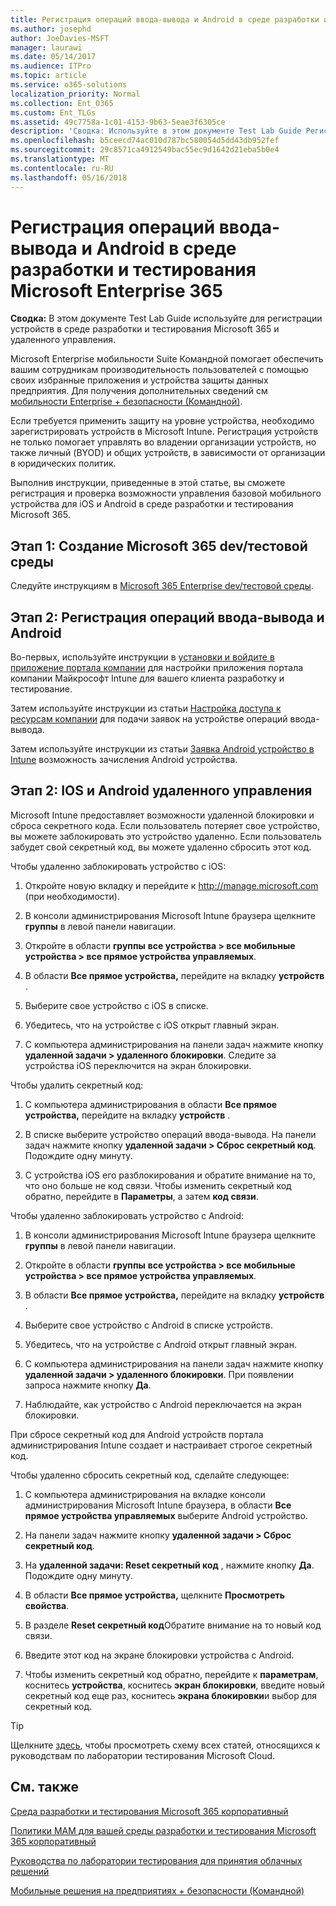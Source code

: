 ```yaml
---
title: Регистрация операций ввода-вывода и Android в среде разработки и тестирования Microsoft Enterprise 365
ms.author: josephd
author: JoeDavies-MSFT
manager: laurawi
ms.date: 05/14/2017
ms.audience: ITPro
ms.topic: article
ms.service: o365-solutions
localization_priority: Normal
ms.collection: Ent_O365
ms.custom: Ent_TLGs
ms.assetid: 49c7758a-1c01-4153-9b63-5eae3f6305ce
description: 'Сводка: Используйте в этом документе Test Lab Guide Регистрация устройств в среде разработки и тестирования Microsoft 365 и удаленного управления.'
ms.openlocfilehash: b5ceecd74ac010d787bc580054d5dd43db952fef
ms.sourcegitcommit: 29c8571ca4912549bac55ec9d1642d21eba5b0e4
ms.translationtype: MT
ms.contentlocale: ru-RU
ms.lasthandoff: 05/16/2018
---
```

# <a name="enroll-ios-and-android-devices-in-your-microsoft-enterprise-365-devtest-environment"></a>Регистрация операций ввода-вывода и Android в среде разработки и тестирования Microsoft Enterprise 365

 **Сводка:** В этом документе Test Lab Guide используйте для регистрации устройств в среде разработки и тестирования Microsoft 365 и удаленного управления.
  
Microsoft Enterprise мобильности Suite Командной помогает обеспечить вашим сотрудникам производительность пользователей с помощью своих избранные приложения и устройства защиты данных предприятия. Для получения дополнительных сведений см [мобильности Enterprise + безопасности (Командной)](https://www.microsoft.com/cloud-platform/enterprise-mobility-security).
  
Если требуется применить защиту на уровне устройства, необходимо зарегистрировать устройств в Microsoft Intune. Регистрация устройств не только помогает управлять во владении организации устройств, но также личный (BYOD) и общих устройств, в зависимости от организации в юридических политик.
  
Выполнив инструкции, приведенные в этой статье, вы сможете регистрация и проверка возможности управления базовой мобильного устройства для iOS и Android в среде разработки и тестирования Microsoft 365.
  
## <a name="phase-1-create-your-microsoft-365-devtest-environment"></a>Этап 1: Создание Microsoft 365 dev/тестовой среды

Следуйте инструкциям в [Microsoft 365 Enterprise dev/тестовой среды](the-microsoft-365-enterprise-dev-test-environment.md).
  
## <a name="phase-2-enroll-your-ios-and-android-devices"></a>Этап 2: Регистрация операций ввода-вывода и Android

Во-первых, используйте инструкции в [установки и войдите в приложение портала компании](https://docs.microsoft.com/intune-user-help/install-and-sign-in-to-the-intune-company-portal-app-ios) для настройки приложения портала компании Майкрософт Intune для вашего клиента разработку и тестирование.

Затем используйте инструкции из статьи [Настройка доступа к ресурсам компании](https://docs.microsoft.com/intune-user-help/enroll-your-device-in-intune-ios) для подачи заявок на устройстве операций ввода-вывода.

Затем используйте инструкции из статьи [Заявка Android устройство в Intune](https://docs.microsoft.com/intune-user-help/enroll-your-device-in-intune-android) возможность зачисления Android устройства.

## <a name="phase-2-manage-your-ios-and-android-devices-remotely"></a>Этап 2: IOS и Android удаленного управления

Microsoft Intune предоставляет возможности удаленной блокировки и сброса секретного кода. Если пользователь потеряет свое устройство, вы можете заблокировать это устройство удаленно. Если пользователь забудет свой секретный код, вы можете удаленно сбросить этот код.
  
Чтобы удаленно заблокировать устройство с iOS:
  
1.  Откройте новую вкладку и перейдите к http://manage.microsoft.com (при необходимости). 

2.  В консоли администрирования Microsoft Intune браузера щелкните **группы** в левой панели навигации.

3. Откройте в области **группы** **все устройства > все мобильные устройства > все прямое устройства управляемых**.
    
4. В области **Все прямое устройства,** перейдите на вкладку **устройств** .
    
5. Выберите свое устройство с iOS в списке.  
    
6. Убедитесь, что на устройстве с iOS открыт главный экран.  
    
7. С компьютера администрирования на панели задач нажмите кнопку **удаленной задачи > удаленного блокировки**. Следите за устройства iOS переключится на экран блокировки.
    
Чтобы удалить секретный код:
  
1. С компьютера администрирования в области **Все прямое устройства,** перейдите на вкладку **устройств** .
    
2. В списке выберите устройство операций ввода-вывода. На панели задач нажмите кнопку **удаленной задачи > Сброс секретный код**. Подождите одну минуту.
    
3. С устройства iOS его разблокирования и обратите внимание на то, что оно больше не код связи. Чтобы изменить секретный код обратно, перейдите в **Параметры**, а затем **код связи**.
    
Чтобы удаленно заблокировать устройство с Android:
  
1. В консоли администрирования Microsoft Intune браузера щелкните **группы** в левой панели навигации.
    
2. Откройте в области **группы** **все устройства > все мобильные устройства > все прямое устройства управляемых**.
    
3. В области **Все прямое устройства,** перейдите на вкладку **устройств** .
    
4. Выберите свое устройство с Android в списке устройств.  
    
5. Убедитесь, что на устройстве с Android открыт главный экран.  
    
6. С компьютера администрирования на панели задач нажмите кнопку **удаленной задачи > удаленного блокировки**. При появлении запроса нажмите кнопку **Да**.
    
7. Наблюдайте, как устройство с Android переключается на экран блокировки.
    
При сбросе секретный код для Android устройств портала администрирования Intune создает и настраивает строгое секретный код.
  
Чтобы удаленно сбросить секретный код, сделайте следующее:
  
1. С компьютера администрирования на вкладке консоли администрирования Microsoft Intune браузера, в области **Все прямое устройства управляемых** выберите Android устройство.
    
2. На панели задач нажмите кнопку **удаленной задачи > Сброс секретный код**.
    
3. На **удаленной задачи: Reset секретный код** , нажмите кнопку **Да**. Подождите одну минуту.
    
4. В области **Все прямое устройства,** щелкните **Просмотреть свойства**.
    
5. В разделе **Reset секретный код**Обратите внимание на то новый код связи.
    
6. Введите этот код на экране блокировки устройства с Android.  
    
7. Чтобы изменить секретный код обратно, перейдите к **параметрам**, коснитесь **устройства**, коснитесь **экран блокировки**, введите новый секретный код еще раз, коснитесь **экрана блокировки**и выбор для секретный код.
    

> [!TIP]
> Щелкните [здесь](http://aka.ms/catlgstack), чтобы просмотреть схему всех статей, относящихся к руководствам по лаборатории тестирования Microsoft Cloud.
  
## <a name="see-also"></a>См. также

[Среда разработки и тестирования Microsoft 365 корпоративный](the-microsoft-365-enterprise-dev-test-environment.md)
  
[Политики MAM для вашей среды разработки и тестирования Microsoft 365 корпоративный](mam-policies-for-your-microsoft-365-enterprise-dev-test-environment.md)
  
[Руководства по лаборатории тестирования для принятия облачных решений](cloud-adoption-test-lab-guides-tlgs.md)

[Мобильные решения на предприятиях + безопасности (Командной)](https://www.microsoft.com/cloud-platform/enterprise-mobility-security)


